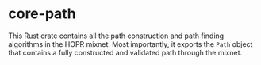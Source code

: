 # core-path

This Rust crate contains all the path construction and path finding algorithms in the HOPR mixnet.
Most importantly, it exports the `Path` object that contains a fully constructed and validated path through the mixnet.
